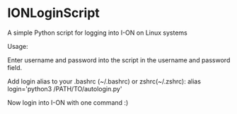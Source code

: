 # IONLoginScript
A simple Python script for logging into I-ON on Linux systems

Usage: 

Enter username and password into the script in the username and password field.

Add login alias to your .bashrc (~/.bashrc) or zshrc(~/.zshrc): alias login='python3 /PATH/TO/autologin.py'

Now login into I-ON with one command :)

